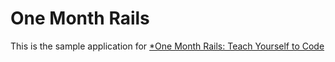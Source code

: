 # One Month Rails

This is the sample application for 
[*One Month Rails: Teach Yourself to Code](http://onemonthrails.com)
